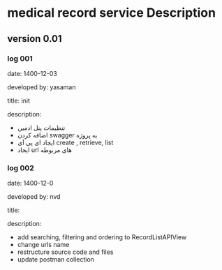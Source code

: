 # medical record service Description

## version 0.01

### log 001

date: 1400-12-03

developed by: yasaman

title: init

description:

- تنظیمات پنل ادمین
- اضافه کردن swagger به پروژه
- ایجاد ای پی آی create , retrieve, list
- ایجاد url های مربوطه

### log 002

date: 1400-12-0

developed by: nvd

title: 

description:

- add searching, filtering and ordering to RecordListAPIView
- change urls name
- restructure source code and files
- update postman collection